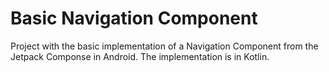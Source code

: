 # Basic Navigation Component

Project with the basic implementation of a Navigation Component from the Jetpack Componse in Android.
The implementation is in Kotlin.
